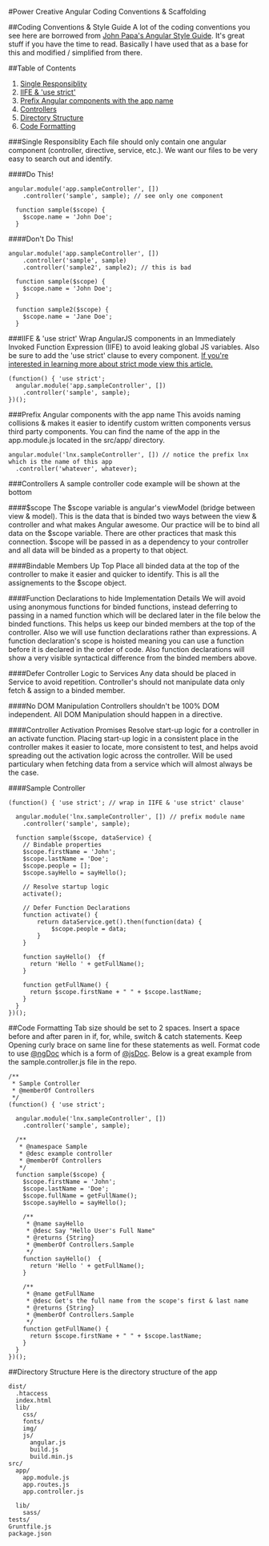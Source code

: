 #Power Creative Angular Coding Conventions & Scaffolding

##Coding Conventions & Style Guide
A lot of the coding conventions you see here are borrowed from [John Papa's Angular Style Guide](https://github.com/johnpapa/angularjs-styleguide). It's great stuff if you have the time to read. Basically I have used that as a base for this and modified / simplified from there.


##Table of Contents

1. [Single Responsiblity](#single-responsiblity)
1. [IIFE & 'use strict'](#iife--use-strict)
1. [Prefix Angular components with the app name](#prefix-angular-components-with-the-app-name)
1. [Controllers](#controllers)
1. [Directory Structure](#directory-structure)
1. [Code Formatting](#code-formatting)


###Single Responsiblity
Each file should only contain one angular component (controller, directive, service, etc.). We want our files to be very easy to search out and identify.


####Do This!
```
angular.module('app.sampleController', [])
    .controller('sample', sample); // see only one component

  function sample($scope) {
    $scope.name = 'John Doe';
  }
```

####Don't Do This!
```
angular.module('app.sampleController', [])
    .controller('sample', sample)
    .controller('sample2', sample2); // this is bad

  function sample($scope) {
    $scope.name = 'John Doe';
  }
  
  function sample2($scope) {
    $scope.name = 'Jane Doe';
  }
```

###IIFE & 'use strict'
Wrap AngularJS components in an Immediately Invoked Function Expression (IIFE) to avoid leaking global JS variables. Also be sure to add the 'use strict' clause to every component. [If you're interested in learning more about strict mode view this article.](http://ejohn.org/blog/ecmascript-5-strict-mode-json-and-more/)

```
(function() { 'use strict';
  angular.module('app.sampleController', [])
    .controller('sample', sample);
})();
```

###Prefix Angular components with the app name
This avoids naming collisions & makes it easier to identify custom written components versus third party components. You can find the name of the app in the app.module.js located in the src/app/ directory.
```
angular.module('lnx.sampleController', []) // notice the prefix lnx which is the name of this app
  .controller('whatever', whatever);
```

###Controllers
A sample controller code example will be shown at the bottom

####$scope
The $scope variable is angular's viewModel (bridge between view & model). This is the data that is binded two ways between the view & controller and what makes Angular awesome. Our practice will be to bind all data on the $scope variable. There are other practices that mask this connection. $scope will be passed in as a dependency to your controller and all data will be binded as a property to that object.

####Bindable Members Up Top
Place all binded data at the top of the controller to make it easier and quicker to identify. This is all the assignements to the $scope object.

####Function Declarations to hide Implementation Details
We will avoid using anonymous functions for binded functions, instead deferring to passing in a named function which will be declared later in the file below the binded functions. This helps us keep our binded members at the top of the controller. Also we will use function declarations rather than expressions. A function declaration's scope is hoisted meaning you can use a function before it is declared in the order of code. Also function declarations will show a very visible syntactical difference from the binded members above.

####Defer Controller Logic to Services
Any data should be placed in Service to avoid repetition. Controller's should not manipulate data only fetch & assign to a binded member.

####No DOM Manipulation
Controllers shouldn't be 100% DOM independent. All DOM Manipulation should happen in a directive.

####Controller Activation Promises
Resolve start-up logic for a controller in an activate function. Placing start-up logic in a consistent place in the controller makes it easier to locate, more consistent to test, and helps avoid spreading out the activation logic across the controller. Will be used particulary when fetching data from a service which will almost always be the case.

####Sample Controller
```
(function() { 'use strict'; // wrap in IIFE & 'use strict' clause'

  angular.module('lnx.sampleController', []) // prefix module name
    .controller('sample', sample);

  function sample($scope, dataService) {
    // Bindable properties
    $scope.firstName = 'John';
    $scope.lastName = 'Doe';
    $scope.people = [];
    $scope.sayHello = sayHello();
    
    // Resolve startup logic
    activate();
    
    // Defer Function Declarations
    function activate() {
        return dataService.get().then(function(data) {
            $scope.people = data;
        }
    }
    
    function sayHello()  {f
      return 'Hello ' + getFullName();
    }

    function getFullName() {
      return $scope.firstName + " " + $scope.lastName;
    }
  }
})();
```
##Code Formatting
Tab size should be set to 2 spaces. Insert a space before and after paren in if, for, while, switch & catch statements. Keep Opening curly brace on same line for these statements as well. Format code to use [@ngDoc](https://github.com/angular/angular.js/wiki/Writing-AngularJS-Documentation) which is a form of [@jsDoc](https://github.com/johnpapa/angularjs-styleguide/blob/master/README.md#jsdoc). Below is a great example from the sample.controller.js file in the repo.
```
/**
 * Sample Controller
 * @memberOf Controllers
 */
(function() { 'use strict';

  angular.module('lnx.sampleController', [])
    .controller('sample', sample);

  /**
   * @namespace Sample
   * @desc example controller
   * @memberOf Controllers
   */
  function sample($scope) {
    $scope.firstName = 'John';
    $scope.lastName = 'Doe';
    $scope.fullName = getFullName();
    $scope.sayHello = sayHello();

    /**
     * @name sayHello
     * @desc Say "Hello User's Full Name"
     * @returns {String}
     * @memberOf Controllers.Sample
     */
    function sayHello()  {
      return 'Hello ' + getFullName();
    }

    /**
     * @name getFullName
     * @desc Get's the full name from the scope's first & last name
     * @returns {String}
     * @memberOf Controllers.Sample
     */
    function getFullName() {
      return $scope.firstName + " " + $scope.lastName;
    }
  }
})();
```

##Directory Structure
Here is the directory structure of the app
```
dist/
  .htaccess
  index.html
  lib/
    css/
    fonts/
    img/
    js/
      angular.js
      build.js
      build.min.js
src/
  app/
    app.module.js
    app.routes.js
    app.controller.js
    
  lib/
    sass/
tests/
Gruntfile.js
package.json
  
```
